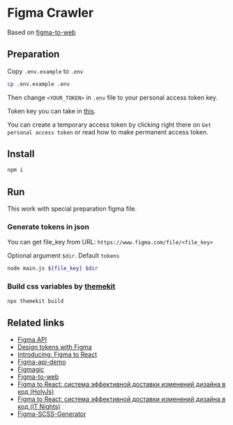 # Figma Crawler

Based on [figma-to-web](https://github.com/Severenit/figma-to-web)

## Preparation

Copy `.env.example` to `.env`

```sh
cp .env.example .env
```

Then change `<YOUR_TOKEN>` in `.env` file to your personal access token key.

Token key you can take in [this](https://www.figma.com/developers/docs#authentication).

You can create a temporary access token by clicking right there on `Get personal access token` or read how to make permanent access token.

## Install

```sh
npm i
```

## Run

This work with special preparation figma file.

### Generate tokens in json

You can get file_key from URL: `https://www.figma.com/file/<file_key>`

Optional argument `$dir`. Default `tokens`

```sh
node main.js ${file_key} $dir
```

### Build css variables by [themekit](https://github.com/bem/themekit)

```sh
npx themekit build
```

## Related links
- [Figma API](https://www.figma.com/developers/api)
- [Design tokens with Figma](https://blog.prototypr.io/design-tokens-with-figma-aef25c42430f#3207)
- [Introducing: Figma to React](https://www.figma.com/blog/introducing-figma-to-react/)
- [Figma-api-demo](https://github.com/figma/figma-api-demo)
- [Figmagic](https://github.com/mikaelvesavuori/figmagic)
- [Figma-to-web](https://github.com/Severenit/figma-to-web)
- [Figma to React: система эффективной доставки изменений дизайна в код (HolyJs)](https://www.youtube.com/watch?v=A3CamtT9VBs&list=PL8sJahqnzh8KXjvw3i0bY-fCn1abQMbv8&index=20&t=0s)
- [Figma to React: система эффективной доставки изменений дизайна в код (IT Nights)](https://www.youtube.com/watch?v=VIyd2YOUOhI&feature=youtu.be&fbclid=IwAR1EjKDrRsltbxfI8moSn3wr7pJtvDA7JRvUEAiakwI-Z1YRiap4IbmDsfk)
- [Figma-SCSS-Generator](https://github.com/KarlRombauts/Figma-SCSS-Generator)
